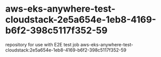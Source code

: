# aws-eks-anywhere-test-cloudstack-2e5a654e-1eb8-4169-b6f2-398c5117f352-59
repository for use with E2E test job aws-eks-anywhere-test-cloudstack:2e5a654e-1eb8-4169-b6f2-398c5117f352-59
